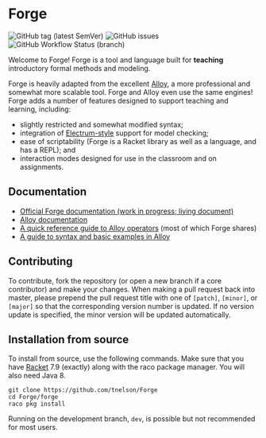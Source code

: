 # Forge
![GitHub tag (latest SemVer)](https://img.shields.io/github/v/tag/tnelson/Forge?label=version)
![GitHub issues](https://img.shields.io/github/issues/tnelson/Forge)
![GitHub Workflow Status (branch)](https://img.shields.io/github/workflow/status/tnelson/Forge/Continuous%20Integration/master?label=tests)

Welcome to Forge! Forge is a tool and language built for **teaching** introductory formal methods and modeling.

Forge is heavily adapted from the excellent [Alloy](https://alloytools.org/), a more professional and somewhat more scalable tool. Forge and Alloy even use the same engines! Forge adds a number of features designed to support teaching and learning, including:
- slightly restricted and somewhat modified syntax;
- integration of [Electrum-style](https://haslab.github.io/Electrum/) support for model checking;
- ease of scriptability (Forge is a Racket library as well as a language, and has a REPL); and
- interaction modes designed for use in the classroom and on assignments.

## Documentation

- [Official Forge documentation (work in progress; living document)](https://github.com/tnelson/Forge/wiki)
- [Alloy documentation
](http://alloytools.org/documentation.html)
- [A quick reference guide to Alloy operators](http://www.ics.uci.edu/~alspaugh/cls/shr/alloy.html) (most of which Forge shares)
- [A guide to syntax and basic examples in Alloy](http://alloytools.org/tutorials/day-course/)

## Contributing
To contribute, fork the repository (or open a new branch if a core contributor) and make your changes. When making a pull request back into master, please prepend the pull request title with one of `[patch]`, `[minor]`, or `[major]` so that the corresponding version number is updated. If no version update is specified, the minor version will be updated automatically.


## Installation from source
To install from source, use the following commands. Make sure that you have [Racket](https://racket-lang.org/) 7.9 (exactly) along with the raco package manager. You will also need Java 8.
```
git clone https://github.com/tnelson/Forge
cd Forge/forge
raco pkg install
```
Running on the development branch, `dev`, is possible but not recommended for most users.